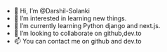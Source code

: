 - 👋 Hi, I’m @Darshil-Solanki
- 👀 I’m interested in learning new things.
- 🌱 I’m currently learning Python django and next.js.
- 💞️ I’m looking to collaborate on github,dev.to
- 📫 You can contact me on github and dev.to

<!---
Darshil-Solanki/Darshil-Solanki is a ✨ special ✨ repository because its `README.md` (this file) appears on your GitHub profile.
You can click the Preview link to take a look at your changes.
--->
